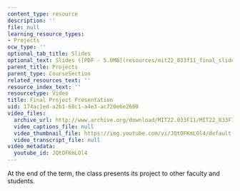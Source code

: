 ```yaml
---
content_type: resource
description: ''
file: null
learning_resource_types:
- Projects
ocw_type: ''
optional_tab_title: Slides
optional_text: Slides ([PDF - 5.0MB](resources/mit22_033f11_final_slides))
parent_title: Projects
parent_type: CourseSection
related_resources_text: ''
resource_index_text: ''
resourcetype: Video
title: Final Project Presentation
uid: 174ac1ed-a2b1-68c1-a4e3-ac720e6e2600
video_files:
  archive_url: http://www.archive.org/download/MIT22.033F11/MIT22_033F11_final_300k.mp4
  video_captions_file: null
  video_thumbnail_file: https://img.youtube.com/vi/JQtOFKmLOl4/default.jpg
  video_transcript_file: null
video_metadata:
  youtube_id: JQtOFKmLOl4
---
```


At the end of the term, the class presents its project to other faculty and students.
